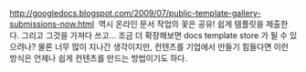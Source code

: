 http://googledocs.blogspot.com/2009/07/public-template-gallery-submissions-now.html
 역시 온라인 문서 작업의 꽃은 공유! 쉽게 템플릿을 제출한다. 그리고 그것을 가져다 쓰고...
조금 더 확장해보면 docs template store 가 될 수 있으려나? 물론 너무 많이 지나간 생각이지만, 컨텐츠를 기업에서 만들기 힘들다면 이런 방식은 언제나 쉽게 컨텐츠를 만드는 방법이기도 하다.

